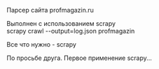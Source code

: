 Парсер сайта profmagazin.ru

Выполнен с использованием scrapy  
scrapy crawl --output=log.json profmagazin  

Все что нужно - scrapy

По просьбе друга. Первое применение scrapy...